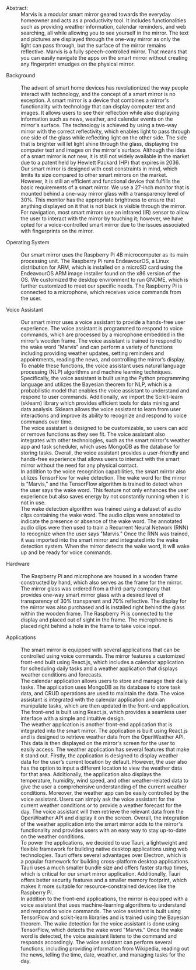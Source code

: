 <dl>
 <dt>Abstract:</dt> 

<dd>Marvis is a modular smart mirror geared towards the everyday homeowner and acts as a productivity tool. It includes functionalities such as providing weather information, calendar reminders, and web searching, all while allowing you to see yourself in the mirror. The text and pictures are displayed through the one-way mirror as only the light can pass through, but the surface of the mirror remains reflective. Marvis is a fully speech-controlled mirror. That means that you can easily navigate the apps on the smart mirror without creating any fingerprint smudges on the physical mirror. </dd>
</dl>
 
<dl>
 <dt>Background</dt>
 <br/>
 <dd>The advent of smart home devices has revolutionized the way people interact with technology, and the concept of a smart mirror is no exception. A smart mirror is a device that combines a mirror's functionality with technology that can display computer text 
 and images. It allows users to see their reflection while also displaying information such as news, weather, and calendar events on the mirror's surface. The technology is achieved by using a two-way mirror with the correct reflectivity, which enables light to 
 pass through one side of the glass while reflecting light on the other side. The side that is brighter will let light shine through the glass, displaying the computer text and images on the mirror's surface. Although the idea of a smart mirror is not new, it is 
 still not widely available in the market due to a patent held by Hewlett Packard (HP) that expires in 2036. </dd>
 
 <dd>Our smart mirror is designed with cost constraints in mind, which limits its size compared to other smart mirrors on the market. However, it is still an efficient and functional device that fulfills the basic requirements of a smart mirror. We use a 27-inch 
 monitor that is mounted behind a one-way mirror glass with a transparency level of 30%. This monitor has the appropriate brightness to ensure that anything displayed on it that is not black is visible through the mirror. For navigation, most smart mirrors use an 
 infrared (IR) sensor to allow the user to interact with the mirror by touching it; however, we have opted for a voice-controlled smart mirror due to the issues associated with fingerprints on the mirror. </dd>
</dl>

<dl>
 <dt>Operating System</dt> 
 <br/>
 <dd>Our smart mirror uses the Raspberry Pi 4B microcomputer as its main processing unit. The Raspberry Pi runs EndeavourOS, a Linux distribution for ARM, which is installed on a microSD card using the EndeavourOS ARM image installer found on the x86 version of  
  the OS. We customized the desktop environment to run GNOME, which is further customized to meet our specific needs. The Raspberry Pi is connected to a microphone, which receives voice commands from the user. </dd>
</dl>

<dl>
 <dt>Voice Assistant</dt> 
 <br/>
 <dd>Our smart mirror uses a voice assistant to provide a hands-free user experience. The voice assistant is programmed to respond to voice commands, which are processed by a microphone embedded in the mirror’s wooden frame. The voice assistant is trained to 
 respond to the wake word "Marvis" and can perform a variety of functions including providing weather updates, setting reminders and appointments, reading the news, and controlling the mirror’s display. </dd>

 <dd>To enable these functions, the voice assistant uses natural language processing (NLP) algorithms and machine learning techniques. Specifically, the voice assistant is built using the Python programming language and utilizes the Bayesian theorem for NLP, which is 
 a probabilistic model that enables the voice assistant to understand and respond to user commands. Additionally, we import the Scikit-learn (sklearn) library which provides efficient tools for data mining and data analysis. Sklearn allows the voice assistant to 
 learn from user interactions and improve its ability to recognize and respond to voice commands over time. <dd>

 <dd>The voice assistant is designed to be customizable, so users can add or remove functions as they see fit. The voice assistant also integrates with other technologies, such as the smart mirror's weather app and task scheduler, which uses MongoDB as the database for storing tasks. Overall, the 
 voice assistant provides a user-friendly and hands-free experience that allows users to interact with the smart mirror without the need for any physical contact. </dd>

 <dd>In addition to the voice recognition capabilities, the smart mirror also utilizes TensorFlow for wake detection. The wake word for the mirror is "Marvis," and the TensorFlow algorithm is trained to detect when the user says the wake word. This feature not only enhances the user experience but 
  also saves energy by not constantly running when it is not in use. </dd>

 <dd>The wake detection algorithm was trained using a dataset of audio clips containing the wake word. The audio clips were annotated to indicate the presence or absence of the wake word. The annotated audio clips were then used to train a Recurrent Neural Network (RNN) to recognize when the 
 user says "Marvis." Once the RNN was trained, it was imported into the smart mirror and integrated into the wake detection system. When the mirror detects the wake word, it will wake up and be ready for voice commands. </dd>
</dl>

<dl>
 <dt>Hardware</dt> 
 <br/>
 <dd>The Raspberry Pi and microphone are housed in a wooden frame constructed by hand, which also serves as the frame for the mirror. The mirror glass was ordered from a third-party company that provides one-way smart mirror glass with a desired level of transparency of 30% transparent and 70% 
  reflective. The display for the mirror was also purchased and is installed right behind the glass within the wooden frame. The Raspberry Pi is connected to the display and placed out of sight in the frame. The microphone is placed right behind a hole in the frame to take voice input. </dd>
</dl>

<dl>
 <dt>Applications</dt>
 <br/>
<dd>The smart mirror is equipped with several applications that can be controlled using voice commands. The mirror features a customized front-end built using React.js, which includes a calendar application for scheduling daily tasks and a weather application that displays weather conditions and forecasts. </dd>

<dd>The calendar application allows users to store and manage their daily tasks. The application uses MongoDB as its database to store task data, and CRUD operations are used to maintain the data. The voice assistant is integrated with the calendar application and can manipulate tasks, which are then updated in the front-end application. The front-end is built using React.js, which provides a seamless user interface with a simple and intuitive design. </dd>

<dd>The weather application is another front-end application that is integrated into the smart mirror. The application is built using React.js and is designed to retrieve weather data from the OpenWeather API. This data is then displayed on the mirror's screen for the user to easily access. The weather application has several features that make it stand out. Firstly, the application is designed to display weather data for the user’s current location by default. However, the user also has the option to input a different location to view the weather data for that area. Additionally, the application also displays the temperature, humidity, wind speed, and other weather-related data to give the user a comprehensive understanding of the current weather conditions. Moreover, the weather app can be easily controlled by the voice assistant. Users can simply ask the voice assistant for the current weather conditions or to provide a weather forecast for the day. The voice assistant will then retrieve the relevant data from the OpenWeather API and display it on the screen. Overall, the integration of the weather application into the smart mirror adds to the mirror's functionality and provides users with an easy way to stay up-to-date on the weather conditions. </dd>

<dd>To power the applications, we decided to use Tauri, a lightweight and flexible framework for building native desktop applications using web technologies. Tauri offers several advantages over Electron, which is a popular framework for building cross-platform desktop applications. Tauri uses a much smaller bundle size and offers faster startup times, which is critical for our smart mirror application. Additionally, Tauri offers better security features and a smaller memory footprint, which makes it more suitable for resource-constrained devices like the Raspberry Pi. </dd>

<dd>In addition to the front-end applications, the mirror is equipped with a voice assistant that uses machine-learning algorithms to understand and respond to voice commands. The voice assistant is built using TensorFlow and scikit-learn libraries and is trained using the Bayesian theorem. The wake detection for the voice assistant is done using TensorFlow, which detects the wake word "Marvis." Once the wake word is detected, the voice assistant listens to the command and responds accordingly. The voice assistant can perform several functions, including providing information from Wikipedia, reading out the news, telling the time, date, weather, and managing tasks for the day. </dd>
